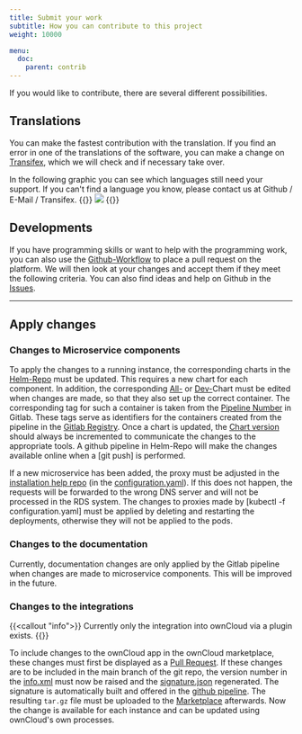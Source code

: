 ```yaml
---
title: Submit your work
subtitle: How you can contribute to this project
weight: 10000

menu:
  doc:
    parent: contrib
---
```


If you would like to contribute, there are several different possibilities.

## Translations

You can make the fastest contribution with the translation. If you find an error in one of the translations of the software, you can make a change on [Transifex](https://www.transifex.com/university-of-munster/sciebo-rds/), which we will check and if necessary take over.

In the following graphic you can see which languages still need your support. If you can't find a language you know, please contact us at Github / E-Mail / Transifex.
{{<rawhtml>}}
<a href="https://www.transifex.com/university-of-munster/sciebo-rds/translate/" target="_bank"><img border="0" src="https://www.transifex.com/projects/p/sciebo-rds/resource/plugins-owncloud-rds-l10n-templates-rds-pot--master/chart/image_png"/></a>
{{</rawhtml>}}

## Developments

If you have programming skills or want to help with the programming work, you can also use the [Github-Workflow](https://help.github.com/en/github/collaborating-with-issues-and-pull-requests/about-pull-requests) to place a pull request on the platform. We will then look at your changes and accept them if they meet the following criteria. You can also find ideas and help on Github in the [Issues](https://github.com/Sciebo-RDS/Sciebo-RDS/issues).

---

## Apply changes

### Changes to Microservice components

To apply the changes to a running instance, the corresponding charts in the [Helm-Repo](https://github.com/Sciebo-RDS/charts) must be updated. This requires a new chart for each component. In addition, the corresponding [All-](https://github.com/Sciebo-RDS/charts/blob/master/charts/all/Chart.yaml#L5) or [Dev-](https://github.com/Sciebo-RDS/charts/blob/master/charts/dev/Chart.yaml#L5)Chart must be edited when changes are made, so that they also set up the correct container. The corresponding tag for such a container is taken from the [Pipeline Number](https://zivgitlab.uni-muenster.de/sciebo-rds/sciebo-rds/-/pipelines/67380) in Gitlab. These tags serve as identifiers for the containers created from the pipeline in the [Gitlab Registry](https://zivgitlab.uni-muenster.de/sciebo-rds/sciebo-rds/container_registry).
Once a chart is updated, the [Chart version](https://github.com/Sciebo-RDS/charts/blob/master/charts/all/Chart.yaml#L5) should always be incremented to communicate the changes to the appropriate tools. A github pipeline in Helm-Repo will make the changes available online when a [git push] is performed.

If a new microservice has been added, the proxy must be adjusted in the [installation help repo](https://github.com/Sciebo-RDS/getting-started) (in the [configuration.yaml](https://github.com/Sciebo-RDS/getting-started/blob/master/deploy/configuration.yaml.example#L22)). If this does not happen, the requests will be forwarded to the wrong DNS server and will not be processed in the RDS system. The changes to proxies made by [kubectl -f configuration.yaml] must be applied by deleting and restarting the deployments, otherwise they will not be applied to the pods.

### Changes to the documentation

Currently, documentation changes are only applied by the Gitlab pipeline when changes are made to microservice components. This will be improved in the future.

### Changes to the integrations

{{<callout "info">}}
Currently only the integration into ownCloud via a plugin exists.
{{</callout>}}

To include changes to the ownCloud app in the ownCloud marketplace, these changes must first be displayed as a [Pull Request](https://github.com/Sciebo-RDS/plugin-ownCloud). If these changes are to be included in the main branch of the git repo, the version number in the [info.xml](https://github.com/Sciebo-RDS/plugin-ownCloud/blob/master/rds/appinfo/info.xml) must now be raised and the [signature.json](https://github.com/Sciebo-RDS/plugin-ownCloud/blob/master/rds/appinfo/signature.json) regenerated. The signature is automatically built and offered in the [github pipeline](https://github.com/Sciebo-RDS/plugin-ownCloud/releases). The resulting `tar.gz` file must be uploaded to the [Marketplace](https://marketplace.owncloud.com/account/products) afterwards. Now the change is available for each instance and can be updated using ownCloud's own processes.
